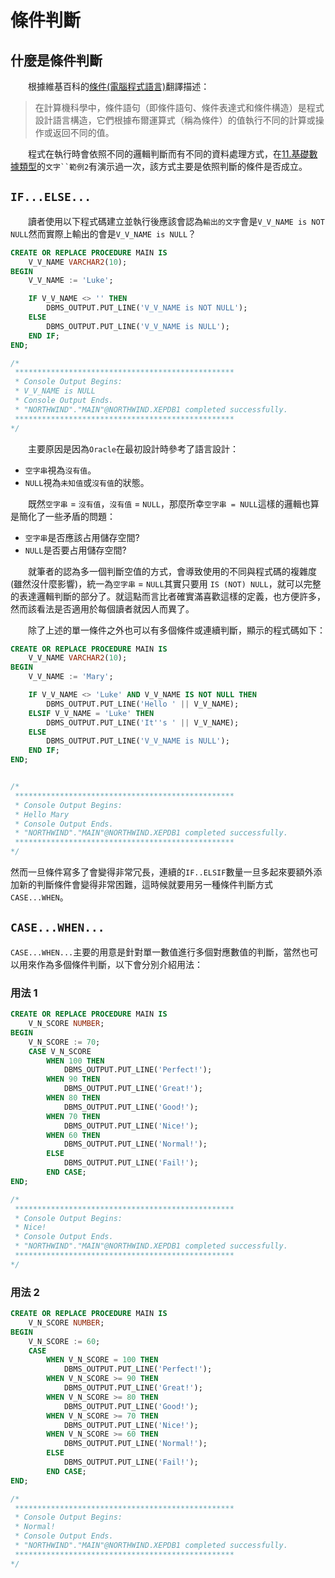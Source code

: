 # 條件判斷

## 什麼是條件判斷

&emsp;&emsp;根據維基百科的[條件(電腦程式語言)](<https://en.wikipedia.org/wiki/Conditional_(computer_programming)>)翻譯描述：

> 在計算機科學中，條件語句（即條件語句、條件表達式和條件構造）是程式設計語言構造，它們根據布爾運算式（稱為條件）的值執行不同的計算或操作或返回不同的值。</br>

&emsp;&emsp;程式在執行時會依照不同的邏輯判斷而有不同的資料處理方式，在[11.基礎數據類型](../11.BasicDataType/README.md)的` 文字``範例2 `有演示過一次，該方式主要是依照判斷的條件是否成立。

## `IF...ELSE...`

&emsp;&emsp;讀者使用以下程式碼建立並執行後應該會認為`輸出的文字`會是`V_V_NAME is NOT NULL`然而實際上輸出的會是`V_V_NAME is NULL`？

```SQL
CREATE OR REPLACE PROCEDURE MAIN IS
    V_V_NAME VARCHAR2(10);
BEGIN
    V_V_NAME := 'Luke';

    IF V_V_NAME <> '' THEN
        DBMS_OUTPUT.PUT_LINE('V_V_NAME is NOT NULL');
    ELSE
        DBMS_OUTPUT.PUT_LINE('V_V_NAME is NULL');
    END IF;
END;

/*
 *************************************************
 * Console Output Begins:
 * V_V_NAME is NULL
 * Console Output Ends.
 * "NORTHWIND"."MAIN"@NORTHWIND.XEPDB1 completed successfully.
 *************************************************
*/
```

&emsp;&emsp;主要原因是因為`Oracle`在最初設計時參考了語言設計：

-   `空字串`視為`沒有值`。
-   `NULL`視為`未知值`或`沒有值`的狀態。

&emsp;&emsp;既然`空字串` = `沒有值`，`沒有值` = `NULL`，那麼所幸`空字串 = NULL`這樣的邏輯也算是簡化了一些矛盾的問題：

-   `空字串`是否應該占用儲存空間?
-   `NULL`是否要占用儲存空間?

&emsp;&emsp;就筆者的認為多一個判斷空值的方式，會導致使用的不同與程式碼的複雜度(雖然沒什麼影響)，統一為`空字串` = `NULL`其實只要用 `IS (NOT) NULL`，就可以完整的表達邏輯判斷的部分了。就這點而言比者確實滿喜歡這樣的定義，也方便許多，然而該看法是否適用於每個讀者就因人而異了。

&emsp;&emsp;除了上述的單一條件之外也可以有多個條件或連續判斷，顯示的程式碼如下：

```SQL
CREATE OR REPLACE PROCEDURE MAIN IS
    V_V_NAME VARCHAR2(10);
BEGIN
    V_V_NAME := 'Mary';

    IF V_V_NAME <> 'Luke' AND V_V_NAME IS NOT NULL THEN
        DBMS_OUTPUT.PUT_LINE('Hello ' || V_V_NAME);
    ELSIF V_V_NAME = 'Luke' THEN
        DBMS_OUTPUT.PUT_LINE('It''s ' || V_V_NAME);
    ELSE
        DBMS_OUTPUT.PUT_LINE('V_V_NAME is NULL');
    END IF;
END;


/*
 *************************************************
 * Console Output Begins:
 * Hello Mary
 * Console Output Ends.
 * "NORTHWIND"."MAIN"@NORTHWIND.XEPDB1 completed successfully.
 *************************************************
*/
```

然而一旦條件寫多了會變得非常冗長，連續的`IF..ELSIF`數量一旦多起來要額外添加新的判斷條件會變得非常困難，這時候就要用另一種條件判斷方式`CASE...WHEN`。

## `CASE...WHEN...`

`CASE...WHEN...`主要的用意是針對單一數值進行多個對應數值的判斷，當然也可以用來作為多個條件判斷，以下會分別介紹用法：

### 用法 1

```SQL
CREATE OR REPLACE PROCEDURE MAIN IS
    V_N_SCORE NUMBER;
BEGIN
    V_N_SCORE := 70;
    CASE V_N_SCORE
        WHEN 100 THEN
            DBMS_OUTPUT.PUT_LINE('Perfect!');
        WHEN 90 THEN
            DBMS_OUTPUT.PUT_LINE('Great!');
        WHEN 80 THEN
            DBMS_OUTPUT.PUT_LINE('Good!');
        WHEN 70 THEN
            DBMS_OUTPUT.PUT_LINE('Nice!');
        WHEN 60 THEN
            DBMS_OUTPUT.PUT_LINE('Normal!');
        ELSE
            DBMS_OUTPUT.PUT_LINE('Fail!');
        END CASE;
END;

/*
 *************************************************
 * Console Output Begins:
 * Nice!
 * Console Output Ends.
 * "NORTHWIND"."MAIN"@NORTHWIND.XEPDB1 completed successfully.
 *************************************************
*/
```

### 用法 2

```SQL
CREATE OR REPLACE PROCEDURE MAIN IS
    V_N_SCORE NUMBER;
BEGIN
    V_N_SCORE := 60;
    CASE
        WHEN V_N_SCORE = 100 THEN
            DBMS_OUTPUT.PUT_LINE('Perfect!');
        WHEN V_N_SCORE >= 90 THEN
            DBMS_OUTPUT.PUT_LINE('Great!');
        WHEN V_N_SCORE >= 80 THEN
            DBMS_OUTPUT.PUT_LINE('Good!');
        WHEN V_N_SCORE >= 70 THEN
            DBMS_OUTPUT.PUT_LINE('Nice!');
        WHEN V_N_SCORE >= 60 THEN
            DBMS_OUTPUT.PUT_LINE('Normal!');
        ELSE
            DBMS_OUTPUT.PUT_LINE('Fail!');
        END CASE;
END;

/*
 *************************************************
 * Console Output Begins:
 * Normal!
 * Console Output Ends.
 * "NORTHWIND"."MAIN"@NORTHWIND.XEPDB1 completed successfully.
 *************************************************
*/
```
